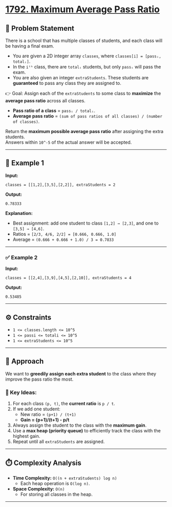 # [1792. Maximum Average Pass Ratio](https://leetcode.com/problems/maximum-average-pass-ratio/description/?envType=daily-question&envId=2025-09-01)

## 📌 Problem Statement

There is a school that has multiple classes of students, and each class will be having a final exam.  

- You are given a 2D integer array `classes`, where `classes[i] = [passᵢ, totalᵢ]`.  
- In the `iᵗʰ` class, there are `totalᵢ` students, but only `passᵢ` will pass the exam.  
- You are also given an integer `extraStudents`. These students are **guaranteed** to pass any class they are assigned to.  

👉 Goal: Assign each of the `extraStudents` to some class to **maximize** the **average pass ratio** across all classes.  

- **Pass ratio of a class** = `passᵢ / totalᵢ`.  
- **Average pass ratio** = `(sum of pass ratios of all classes) / (number of classes)`.  

Return the **maximum possible average pass ratio** after assigning the extra students.  
Answers within `10^-5` of the actual answer will be accepted.

---

## 🔹 Example 1
**Input:**
```text
classes = [[1,2],[3,5],[2,2]], extraStudents = 2
```
**Output:**  
```text
0.78333
```
**Explanation:**  
- Best assignment: add one student to class `[1,2] → [2,3]`, and one to `[3,5] → [4,6]`.  
- Ratios = `[2/3, 4/6, 2/2] = [0.666, 0.666, 1.0]`  
- Average = `(0.666 + 0.666 + 1.0) / 3 = 0.7833`  

---

### ✅ Example 2  
**Input:**  
```
classes = [[2,4],[3,9],[4,5],[2,10]], extraStudents = 4
```
**Output:**  
```
0.53485
```

---

## ⚙️ Constraints  
- `1 <= classes.length <= 10^5`  
- `1 <= passi <= totali <= 10^5`  
- `1 <= extraStudents <= 10^5`  

---

## 🧠 Approach  

We want to **greedily assign each extra student** to the class where they improve the pass ratio the most.  

### 🔑 Key Ideas:  
1. For each class `(p, t)`, the **current ratio** is `p / t`.  
2. If we add one student:  
   - New ratio = `(p+1) / (t+1)`  
   - **Gain = (p+1)/(t+1) - p/t**  
3. Always assign the student to the class with the **maximum gain**.  
4. Use a **max heap (priority queue)** to efficiently track the class with the highest gain.  
5. Repeat until all `extraStudents` are assigned.  

---

## ⏱️ Complexity Analysis  
- **Time Complexity:** `O((n + extraStudents) log n)`  
  - Each heap operation is `O(log n)`.  
- **Space Complexity:** `O(n)`  
  - For storing all classes in the heap.  

---
